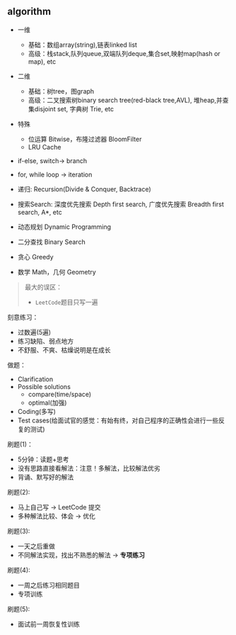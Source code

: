 ## algorithm

* 一维
  * 基础：数组array(string),链表linked list
  * 高级：栈stack,队列queue,双端队列deque,集合set,映射map(hash or map), etc
* 二维
  * 基础：树tree，图graph
  * 高级：二叉搜索树binary search tree(red-black tree,AVL), 堆heap,并查集disjoint set, 字典树 Trie, etc
* 特殊 
  * 位运算 Bitwise，布隆过滤器 BloomFilter
  * LRU Cache



* if-else, switch-> branch
* for, while loop -> iteration
* 递归: Recursion(Divide & Conquer, Backtrace)
* 搜索Search: 深度优先搜索 Depth first search, 广度优先搜索 Breadth first search, A*, etc  
* 动态规划 Dynamic Programming
* 二分查找 Binary Search
* 贪心 Greedy
* 数学 Math，几何 Geometry

> 最大的误区：
> * `LeetCode`题目只写一遍

刻意练习：
* 过数遍(5遍)
* 练习缺陷、弱点地方
* 不舒服、不爽、枯燥说明是在成长

做题：
* Clarification
* Possible solutions
  * compare(time/space)
  * optimal(加强)
* Coding(多写)
* Test cases(给面试官的感觉：有始有终，对自己程序的正确性会进行一些反复的测试)

刷题(1)：
* 5分钟：读题+思考
* 没有思路直接看解法：注意！多解法，比较解法优劣
* 背诵、默写好的解法

刷题(2):
* 马上自己写 -> LeetCode 提交
* 多种解法比较、体会 -> 优化

刷题(3):
* 一天之后重做
* 不同解法实现，找出不熟悉的解法 -> **专项练习**

刷题(4):
* 一周之后练习相同题目
* 专项训练

刷题(5):
* 面试前一周恢复性训练
